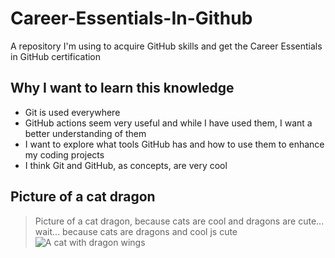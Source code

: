 # Career-Essentials-In-Github
A repository I'm using to acquire GitHub skills and get the Career Essentials in GitHub certification

## Why I want to learn this knowledge
- Git is used everywhere
- GitHub actions seem very useful and while I have used them, I want a better understanding of them
- I want to explore what tools GitHub has and how to use them to enhance my coding projects
- I think Git and GitHub, as concepts, are very cool

## Picture of a cat dragon
> Picture of a cat dragon, because cats are cool and dragons are cute... wait... because cats are dragons and cool js cute
![A cat with dragon wings](https://preview.redd.it/the-dragon-cat-v0-bsj0evehrcja1.png?width=640&crop=smart&auto=webp&s=d7a3bcb7219610fc54e1baa92ffb11a55d89ece4)
